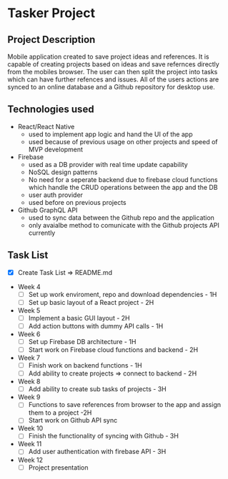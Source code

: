 # Tasker Project

## Project Description

Mobile application created to save project ideas and references. It is capable of creating projects based on ideas and save refernces directly from the mobiles browser. The user can then split the project into tasks which can have further refences and issues. All of the users actions are synced to an online database and a Github repository for desktop use.

## Technologies used

- React/React Native
  - used to implement app logic and hand the UI of the app
  - used because of previous usage on other projects and speed of MVP development
- Firebase
  - used as a DB provider with real time update capability
  - NoSQL design patterns
  - No need for a seperate backend due to firebase cloud functions which handle the CRUD operations between the app and the DB
  - user auth provider
  - used before on previous projects
- Github GraphQL API
  - used to sync data between the Github repo and the application
  - only avaialbe method to comunicate with the Github projects API currently

## Task List

- [x] Create Task List => README.md
- Week 4
  - [ ] Set up work enviroment, repo and download dependencies - 1H
  - [ ] Set up basic layout of a React project - 2H
- Week 5
  - [ ] Implement a basic GUI layout - 2H
  - [ ] Add action buttons with dummy API calls - 1H
- Week 6
  - [ ] Set up Firebase DB architecture - 1H
  - [ ] Start work on Firebase cloud functions and backend - 2H
- Week 7
  - [ ] Finish work on backend functions - 1H
  - [ ] Add ability to create projects => connect to backend - 2H
- Week 8
  - [ ] Add ability to create sub tasks of projects - 3H
- Week 9
  - [ ] Functions to save references from browser to the app and assign them to a project -2H
  - [ ] Start work on Github API sync
- Week 10
  - [ ] Finish the functionality of syncing with Github - 3H
- Week 11
  - [ ] Add user authentication with firebase API - 3H
- Week 12
  - [ ] Project presentation

